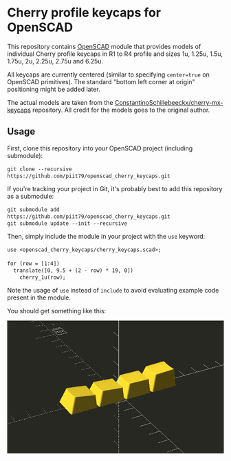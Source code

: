 # Cherry profile keycaps for OpenSCAD
This repository contains [OpenSCAD](https://www.openscad.org/) module that provides models of individual
Cherry profile keycaps in R1 to R4 profile and sizes 1u, 1.25u, 1.5u, 1.75u,
2u, 2.25u, 2.75u and 6.25u.

All keycaps are currently centered (similar to specifying `center=true` on OpenSCAD primitives). The standard "bottom left corner at origin" positioning might be added later.

The actual models are taken from the [ConstantinoSchillebeeckx/cherry-mx-keycaps](https://github.com/ConstantinoSchillebeeckx/cherry-mx-keycaps/tree/thick-wall)
repository. All credit for the models goes to the original author.

## Usage
First, clone this repository into your OpenSCAD project (including submodule):
```
git clone --recursive https://github.com/piit79/openscad_cherry_keycaps.git
```

If you're tracking your project in Git, it's probably best to add this repository as a submodule:
```
git submodule add https://github.com/piit79/openscad_cherry_keycaps.git
git submodule update --init --recursive
```

Then, simply include the module in your project with the `use` keyword:
```
use <openscad_cherry_keycaps/cherry_keycaps.scad>;

for (row = [1:4])
  translate([0, 9.5 + (2 - row) * 19, 0])
    cherry_1u(row);
```
Note the usage of `use` instead of `include` to avoid evaluating example code present in the module.

You should get something like this:

![OpenSCAD Demo](https://github.com/piit79/openscad_cherry_keycaps/raw/master/images/openscad-demo.png)
